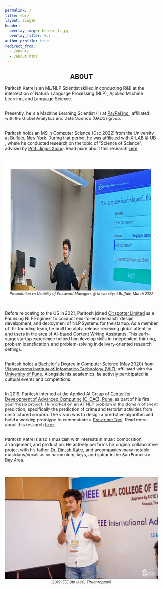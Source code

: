 ```yaml
---
permalink: /
title: <br>
layout: single
header:
  overlay_image: header_1.jpg
  overlay_filter: 0.3
author_profile: true
redirect_from:
  - /about/
  - /about.html
---
```

## **<center>ABOUT</center>**

<p align="justify">
  
Paritosh Katre is an ML/NLP Scientist skilled in conducting R&D at the intersection of Natural Language Processing (NLP), Applied Machine Learning, and Language Science.<br><br>
  
Presently, he is a Machine Learning Scientist (II) at <a href = "https://en.wikipedia.org/wiki/PayPal"> PayPal Inc.</a>, affiliated with the Global Analytics and Data Science (GADS) group.<br><br>

Paritosh holds an MS in Computer Science (Dec 2022) from the <a href = "https://engineering.buffalo.edu/computer-science-engineering.html"> University at Buffalo, New York</a>. During that period, he was affiliated with <a href = "https://www.xlab-ub.com/research"> X-LAB @ UB </a>, where he conducted research on the topic of "Science of Science", advised by <a href = "https://www.xlab-ub.com/research"> Prof. Jinjun Xiong</a>. Read more about this research <a href = "https://katreparitosh.github.io/research/">here</a>.<br><br>
  
<img src = "/images/Talk_Paritosh.jpeg" width="1400" height="430">
<small><center><i>Presentation on Usability of Password Managers @ University at Buffalo, March 2022</i></center></small>
<br><br>
  
Before relocating to the US in 2021, Paritosh joined <a href = "http://citispotter.com/"> Citispotter Limited</a> as a Founding NLP Engineer to conduct end-to-end research, design, development, and deployment of NLP Systems for the startup. As a member of the founding team, he built the alpha release receiving global attention and users in the area of AI-based Content Writing Assistants. This early-stage startup experience helped him develop skills in independent thinking, problem identification, and problem-solving in delivery-oriented research settings.<br><br>

<!---
I was responsible for training-deploying NLP models for Large-Scale Text Classification tasks, designing NLP algorithms, AWS Cloud Deployments, building workflows for Continuous Retraining (Online Learning) to tackle Data/Concept Drifts, Data Augmentation, and evaluation of NLP/ML solutions for Bias & Fairness, Behavioral - Adversarial Testing, and Linguistic Capabilities.<br><br>
-->

Paritosh holds a Bachelor's Degree in Computer Science (May 2020) from <a href="http://www.viit.ac.in/">Vishwakarma Institute of Information Technology (VIIT)</a>, affiliated with the <a href="http://www.unipune.ac.in/">University of Pune</a>. Alongside his academics, he actively participated in cultural events and competitions.<br><br> 

In 2019, Paritosh interned at the Applied AI Group of <a href = "https://www.cdac.in/">Center for Development of Advanced Computing (C-DAC), Pune</a>, as part of his final year thesis project. He worked on an AI-NLP problem in the domain of event prediction, specifically the prediction of crime and terrorist activities from unstructured corpora. The vision was to design a predictive algorithm and build a working prototype to demonstrate a <a href = "https://en.wikipedia.org/wiki/Pre-crime">Pre-crime Tool</a>. Read more about this research <a href = "https://katreparitosh.github.io/research/">here</a>.<br><br>

Paritosh Katre is also a musician with interests in music composition, arrangement, and production. He actively performs his original collaborative project with his father, <a href = "https://sites.google.com/site/cvdineshkatre/home">Dr. Dinesh Katre</a>, and accompanies many notable musicians/vocalists on harmonium, keys, and guitar in the San Francisco Bay Area. <br><br>

<!---
📫 [<a href="katreparitosh@gmail.com">katreparitosh@gmail.com</a>] 👈 Email <br>
🔗 [<a href="https://www.linkedin.com/in/paritoshkatre/">LinkedIn</a>] [<a href="https://github.com/katreparitosh">GitHub</a>] [<a href="https://scholar.google.com/citations?user=UsJddC0AAAAJ">Google Scholar</a>] 👈  Links <br>
📚 [<a href = "https://katreparitosh.github.io/resources/">Resources</a>] 👈 A compiled list of resources <br>
🎹 [<a href = "https://katreparitosh.github.io/personal/">Personal</a>]   👈 Know more about my music here <br>
-->
</p>
<br>
<img src = "/images/IEEE Talk.jpg">
<small><i><center>2019 IEEE 9th IACC, Tiruchirappalli</center></i></small>

